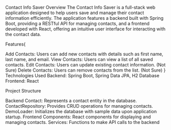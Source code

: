 Contact Info Saver
Overview
The Contact Info Saver is a full-stack web application designed to help users save and manage their contact information efficiently. 
The application features a backend built with Spring Boot, providing a RESTful API for managing contacts, and a frontend developed with React, 
offering an intuitive user interface for interacting with the contact data.

Features{

Add Contacts: Users can add new contacts with details such as first name, last name, and email.
View Contacts: Users can view a list of all saved contacts.
Edit Contacts: Users can update existing contact information. (Not Sure)
Delete Contacts: Users can remove contacts from the list. (Not Sure)
}
Technologies Used
Backend: Spring Boot, Spring Data JPA, H2 Database
Frontend: React

Project Structure

Backend
Contact: Represents a contact entity in the database.
ContactRepository: Provides CRUD operations for managing contacts.
DemoLoader: Initializes the database with sample data upon application startup.
Frontend
Components: React components for displaying and managing contacts.
Services: Functions to make API calls to the backend
